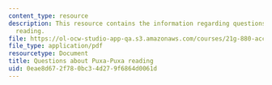 ```yaml
---
content_type: resource
description: This resource contains the information regarding questions about puxa-puxa
  reading.
file: https://ol-ocw-studio-app-qa.s3.amazonaws.com/courses/21g-880-accelerated-introductory-portuguese-for-spanish-speakers-fall-2013/0eae8d672f780bc34d279f6864d0061d_MIT21G_880F13_readquest3.pdf
file_type: application/pdf
resourcetype: Document
title: Questions about Puxa-Puxa reading
uid: 0eae8d67-2f78-0bc3-4d27-9f6864d0061d
---
```

